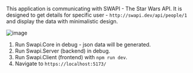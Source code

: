 This application is communicating with SWAPI - The Star Wars API.
It is designed to get details for specific user - `http://swapi.dev/api/people/1` and display the data with minimalistic design.

![image](https://github.com/maxfilipinski/swapi/assets/19690967/0dbe5d26-cc46-46be-a9da-afafaeb908a1)


1. Run Swapi.Core in debug - json data will be generated.
2. Run Swapi.Server (backend) in debug.
3. Run Swapi.Client (frontend) with `npm run dev`.
4. Navigate to `https://localhost:5173/`
